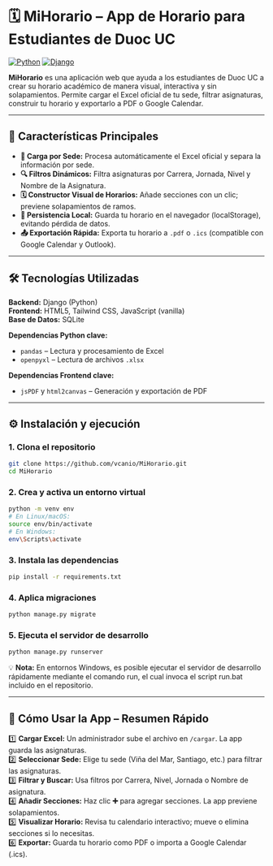 # 🗓 MiHorario – App de Horario para Estudiantes de Duoc UC

[![Python](https://img.shields.io/badge/Python-3.13.5-blue)](https://www.python.org/)
[![Django](https://img.shields.io/badge/Django-5.2.4-green)](https://www.djangoproject.com/)

**MiHorario** es una aplicación web que ayuda a los estudiantes de Duoc UC a crear su horario académico de manera visual, interactiva y sin solapamientos. Permite cargar el Excel oficial de tu sede, filtrar asignaturas, construir tu horario y exportarlo a PDF o Google Calendar.  

---

## 🚀 Características Principales

- **📂 Carga por Sede:** Procesa automáticamente el Excel oficial y separa la información por sede.  
- **🔍 Filtros Dinámicos:** Filtra asignaturas por Carrera, Jornada, Nivel y Nombre de la Asignatura.  
- **🗓 Constructor Visual de Horarios:** Añade secciones con un clic; previene solapamientos de ramos.  
- **💾 Persistencia Local:** Guarda tu horario en el navegador (localStorage), evitando pérdida de datos.  
- **📤 Exportación Rápida:** Exporta tu horario a `.pdf` o `.ics` (compatible con Google Calendar y Outlook).  

---

## 🛠 Tecnologías Utilizadas

**Backend:** Django (Python)  
**Frontend:** HTML5, Tailwind CSS, JavaScript (vanilla)  
**Base de Datos:** SQLite  

**Dependencias Python clave:**  
- `pandas` – Lectura y procesamiento de Excel  
- `openpyxl` – Lectura de archivos `.xlsx`  

**Dependencias Frontend clave:**  
- `jsPDF` y `html2canvas` – Generación y exportación de PDF  

---

## ⚙️ Instalación y ejecución

### 1. Clona el repositorio

```bash
git clone https://github.com/vcanio/MiHorario.git
cd MiHorario
```
### 2. Crea y activa un entorno virtual

```bash
python -m venv env
# En Linux/macOS:
source env/bin/activate
# En Windows:
env\Scripts\activate
```
### 3. Instala las dependencias

```bash
pip install -r requirements.txt
```
### 4. Aplica migraciones

```bash
python manage.py migrate
```
### 5. Ejecuta el servidor de desarrollo

```bash
python manage.py runserver
```
💡 **Nota:** En entornos Windows, es posible ejecutar el servidor de desarrollo rápidamente mediante el comando run, el cual invoca el script run.bat incluido en el repositorio.

---
## 📝 Cómo Usar la App – Resumen Rápido

1️⃣ **Cargar Excel:** Un administrador sube el archivo en `/cargar`. La app guarda las asignaturas.  
2️⃣ **Seleccionar Sede:** Elige tu sede (Viña del Mar, Santiago, etc.) para filtrar las asignaturas.  
3️⃣ **Filtrar y Buscar:** Usa filtros por Carrera, Nivel, Jornada o Nombre de asignatura.  
4️⃣ **Añadir Secciones:** Haz clic **➕** para agregar secciones. La app previene solapamientos.  
5️⃣ **Visualizar Horario:** Revisa tu calendario interactivo; mueve o elimina secciones si lo necesitas.  
6️⃣ **Exportar:** Guarda tu horario como PDF o importa a Google Calendar (.ics).  
